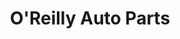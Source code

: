 ---
title: "O'Reilly Auto Parts"
url: /missoula/oreilly-auto-parts-west-broadway-street/
shop: car parts
---